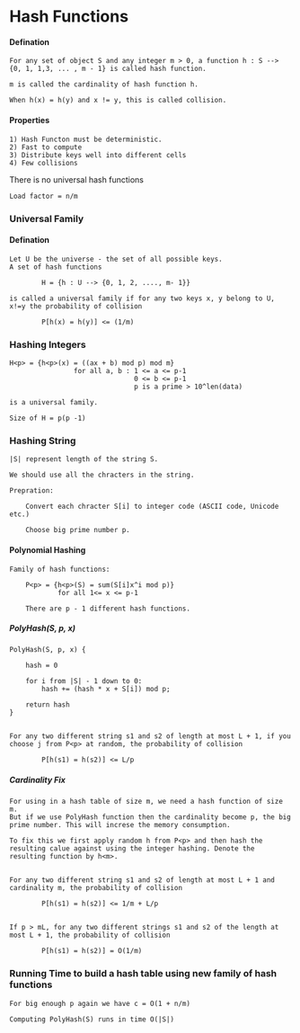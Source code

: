 # Hash Functions

#### Defination
	For any set of object S and any integer m > 0, a function h : S --> {0, 1, 1,3, ... , m - 1} is called hash function.

	m is called the cardinality of hash function h.

	When h(x) = h(y) and x != y, this is called collision.

#### Properties

	1) Hash Functon must be deterministic.
	2) Fast to compute
	3) Distribute keys well into different cells
	4) Few collisions

There is no universal hash functions

`Load factor = n/m`

### Universal Family

#### Defination

	Let U be the universe - the set of all possible keys.
	A set of hash functions

			H = {h : U --> {0, 1, 2, ...., m- 1}}

	is called a universal family if for any two keys x, y belong to U, x!=y the probability of collision

			P[h(x) = h(y)] <= (1/m)

### Hashing Integers

	H<p> = {h<p>(x) = ((ax + b) mod p) mod m}
					for all a, b : 1 <= a <= p-1
								   0 <= b <= p-1
								   p is a prime > 10^len(data)

	is a universal family.

	Size of H = p(p -1)

### Hashing String

	|S| represent length of the string S.

	We should use all the chracters in the string.

	Prepration:

		Convert each chracter S[i] to integer code (ASCII code, Unicode etc.)

		Choose big prime number p.

#### Polynomial Hashing

	Family of hash functions:

		P<p> = {h<p>(S) = sum(S[i]x^i mod p)}
				for all 1<= x <= p-1

		There are p - 1 different hash functions.

##### PolyHash(S, p, x)

	PolyHash(S, p, x) {

		hash = 0

		for i from |S| - 1 down to 0:
			hash += (hash * x + S[i]) mod p;

		return hash
	}

~~~

For any two different string s1 and s2 of length at most L + 1, if you choose j from P<p> at random, the probability of collision

		P[h(s1) = h(s2)] <= L/p

~~~

##### Cardinality Fix

	For using in a hash table of size m, we need a hash function of size m.
	But if we use PolyHash function then the cardinality become p, the big prime number. This will increse the memory consumption.

	To fix this we first apply random h from P<p> and then hash the resulting calue against using the integer hashing. Denote the resulting function by h<m>.

~~~

For any two different string s1 and s2 of length at most L + 1 and cardinality m, the probability of collision

		P[h(s1) = h(s2)] <= 1/m + L/p

~~~

~~~

If p > mL, for any two different strings s1 and s2 of the length at most L + 1, the probability of collision

		P[h(s1) = h(s2)] = O(1/m)

~~~

### Running Time to build a hash table using new family of hash functions

	For big enough p again we have c = O(1 + n/m)

	Computing PolyHash(S) runs in time O(|S|)